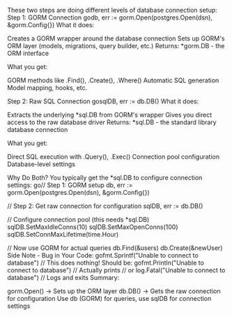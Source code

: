 These two steps are doing different levels of database connection setup:
Step 1: GORM Connection
godb, err := gorm.Open(postgres.Open(dsn), &gorm.Config{})
What it does:

Creates a GORM wrapper around the database connection
Sets up GORM's ORM layer (models, migrations, query builder, etc.)
Returns: *gorm.DB - the ORM interface

What you get:

GORM methods like .Find(), .Create(), .Where()
Automatic SQL generation
Model mapping, hooks, etc.

Step 2: Raw SQL Connection
gosqlDB, err := db.DB()
What it does:

Extracts the underlying *sql.DB from GORM's wrapper
Gives you direct access to the raw database driver
Returns: *sql.DB - the standard library database connection

What you get:

Direct SQL execution with .Query(), .Exec()
Connection pool configuration
Database-level settings

Why Do Both?
You typically get the *sql.DB to configure connection settings:
go// Step 1: GORM setup
db, err := gorm.Open(postgres.Open(dsn), &gorm.Config{})

// Step 2: Get raw connection for configuration
sqlDB, err := db.DB()

// Configure connection pool (this needs *sql.DB)
sqlDB.SetMaxIdleConns(10)
sqlDB.SetMaxOpenConns(100)
sqlDB.SetConnMaxLifetime(time.Hour)

// Now use GORM for actual queries
db.Find(&users)
db.Create(&newUser)
Side Note - Bug in Your Code:
gofmt.Sprintf("Unable to connect to database") // This does nothing!
Should be:
gofmt.Println("Unable to connect to database") // Actually prints
// or
log.Fatal("Unable to connect to database")   // Logs and exits
Summary:

gorm.Open() → Sets up the ORM layer
db.DB() → Gets the raw connection for configuration
Use db (GORM) for queries, use sqlDB for connection settings